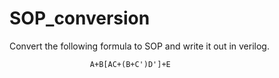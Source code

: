 # SOP_conversion
Convert the following formula to SOP and write it out in verilog.
                      
                      A+B[AC+(B+C')D']+E        
